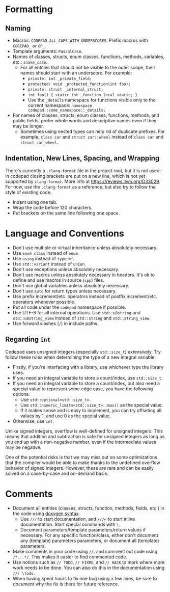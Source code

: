 # Formatting
## Naming
- Macros: `CODEPAD_ALL_CAPS_WITH_UNDERSCORES`. Prefix macros with `CODEPAD_` or `CP_`.
- Template arguments: `PascalCase`.
- Names of classes, structs, enum classes, functions, methods, variables, etc.: `snake_case`.
	- For all entities that should not be visible to the outer scope, their names should start with an underscore. For example:
		- `private: int _private_field;`
		- `protected: void _protected_function(int foo);`
		- `private: struct _internal_struct;`
		- `int foo() { static int _function_local_static; }`
		- Use the `_details` namespace for functions visible only to the current namespace: `namespace codepad::some_namespace::_details;`
- For names of classes, structs, enum classes, functions, methods, and public fields, prefer whole words and descriptive names even if they may be longer.
	- Sometimes using nested types can help rid of duplicate prefixes. For example, `class car` and `struct car::wheel` instead of `class car` and `struct car_wheel`.

## Indentation, New Lines, Spacing, and Wrapping
There's currently a `.clang-format` file in the project root, but it is not used: in codepad closing brackets are put on a new line, which is not yet supported by `clang-format`. More info at https://reviews.llvm.org/D33029. For now, use the `.clang-format` as a reference, but also try to follow the style of existing code.
- Indent using one tab.
- Wrap the code before 120 characters.
- Put brackets on the same line following one space.

# Language and Conventions
- Don't use multiple or virtual inheritance unless absolutely necessary.
- Use `enum class` instead of `enum`.
- Use `using` instead of `typedef`.
- Use `std::variant` instead of `union`.
- Don't use exceptions unless absolutely necessary.
- Don't use macros unless absolutely necessary in headers. It's ok to define and use macros in source (`cpp`) files.
- Don't use global variables unless absolutely necessary.
- Don't use `auto` for return types unless necessary.
- Use prefix increment/etc. operators instead of postfix increment/etc. operators whenever possible.
- Put all code under the `codepad` namespace if possible.
- Use UTF-8 for all internal operations. Use `std::u8string` and `std::u8string_view` instead of `std::string` and `std::string_view`.
- Use forward slashes (`/`) in include paths.

## Regarding `int`
Codepad uses unsigned integers (especially `std::size_t`) extensively. Try follow these rules when determining the type of a new integral variable:

- Firstly, if you're interfacing with a library, use whichever type the library uses.
- If you need an integral variable to store a count/index, use `std::size_t`.
- If you need an integral variable to store a count/index, but also need a special value to represent some edge case, you have the following options:
	- Use `std::optional<std::size_t>`.
	- Use `std::numeric_limits<std::size_t>::max()` as the special value.
	- If it makes sense and is easy to implement, you can try offseting all values by 1, and use 0 as the special value.
- Otherwise, use `int`.

Unlike signed integers, overflow is well-defined for unsigned integers. This means that addition and subtraction is safe for unsigned integers as long as you end up with a non-negative number, even if the intermediate values may be negative.

One of the potential risks is that we may miss out on some optimizations that the compiler would be able to make thanks to the undefined overflow behavior of signed integers. However, these are rare and can be easily solved on a case-by-case and on-demand basis.

# Comments
- Document all entities (classes, structs, function, methods, fields, etc.) in the code using [doxygen syntax](https://www.doxygen.nl/manual/docblocks.html).
	- Use `///` to start documentation, and `///<` to start inline documentation. Start special commands with `\`.
	- Document parameters/template parameters/return values if necessary. For any specific function/class, either don't document any (template) parameters parameters, or document all (template) parameters.
- Make comments in your code using `//`, and comment out code using `/*...*/`. This makes it easier to find commented code.
- Use notions such as `// TODO`, `// FIXME`, and `// HACK` to mark where more work needs to be done. You can also do this in the documentation using `/// \todo`.
- When having spent hours to fix one bug using a few lines, be sure to document why the fix is there for future reference.
